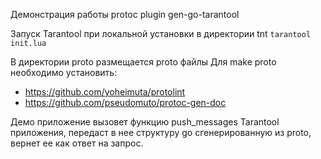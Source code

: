 Демонстрация работы protoc plugin gen-go-tarantool


Запуск Tarantool при локальной установки в директории tnt ```tarantool init.lua```

В директории proto размещается proto файлы
Для make proto необходимо установить: 
* https://github.com/yoheimuta/protolint
* https://github.com/pseudomuto/protoc-gen-doc

Демо приложение вызовет функцию push_messages Tarantool приложения,
передаст в нее структуру go сгенерированную из proto,
вернет ее как ответ на запрос.